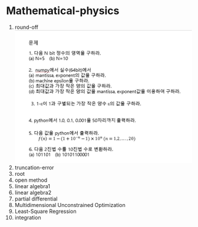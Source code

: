 Mathematical-physics
====================
1. round-off
![Alt text](/problem/round-off_1.JPG)
2. truncation-error
3. root
4. open method
5. linear algebra1
6. linear algebra2
7. partial differential
8. Multidimensional Unconstrained Optimization
9. Least-Square Regression
10. integration